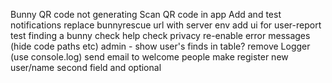 Bunny QR code not generating
Scan QR code in app
Add and test notifications
replace bunnyrescue url with server env
add ui for user-report
test finding a bunny
check help
check privacy
re-enable error messages (hide code paths etc)
admin - show user's finds in table?
remove Logger (use console.log)
send email to welcome people
make register new user/name second field and optional
